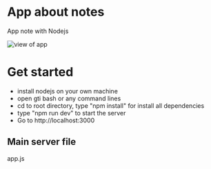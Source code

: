 # App about notes
App note with Nodejs

![view of app](https://i.imgur.com/8qTgcv0.png)

# Get started
- install nodejs on your own machine
- open gti bash or any command lines
- cd to root directory, type "npm install" for install all dependencies
- type "npm run dev" to start the server
- Go to http://localhost:3000

## Main server file
app.js